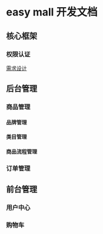 # easy mall 开发文档

## 核心框架

### 权限认证

[需求设计](authentication.md)

## 后台管理

### 商品管理
#### 品牌管理

#### 类目管理

#### 商品流程管理

### 订单管理

### 

## 前台管理

### 用户中心

### 购物车

### 